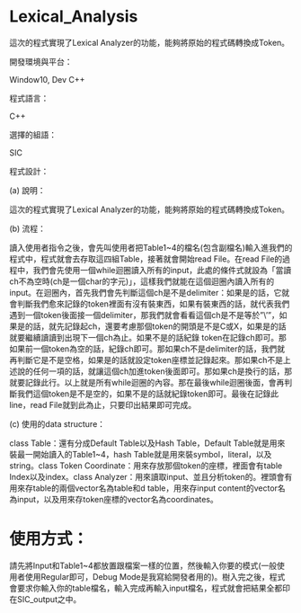 # Lexical_Analysis
這次的程式實現了Lexical Analyzer的功能，能夠將原始的程式碼轉換成Token。

開發環境與平台：

Window10, Dev C++

程式語言：

C++

選擇的組語：

SIC

程式設計：

(a)	說明：

這次的程式實現了Lexical Analyzer的功能，能夠將原始的程式碼轉換成Token。


(b)	流程： 

讀入使用者指令之後，會先叫使用者把Table1~4的檔名(包含副檔名)輸入進我們的程式中，程式就會去存取這四組Table，接著就會開始read File。在read File的過程中，我們會先使用一個while迴圈讀入所有的input，此處的條件式就設為「當讀ch不為空時(ch是一個char的字元)」，這樣我們就能在這個迴圈內讀入所有的input。在迴圈內，首先我們會先判斷這個ch是不是delimiter：如果是的話，它就會判斷我們愈來記錄的token裡面有沒有裝東西，如果有裝東西的話，就代表我們遇到一個token後面接一個delimiter，那我們就會看看這個ch是不是等於”\’”，如果是的話，就先記錄起ch，還要考慮那個token的開頭是不是C或X，如果是的話就要繼續讀讀到出現下一個ch為止。如果不是的話紀錄 token在記錄ch即可。那如果前一個token為空的話，紀錄ch即可。那如果ch不是delimiter的話，我們就再判斷它是不是空格，如果是的話就設定token座標並記錄起來。那如果ch不是上述說的任何一項的話，就讓這個ch加進token後面即可。那如果ch是換行的話，那就要記錄此行。以上就是所有while迴圈的內容。那在最後while迴圈後面，會再判斷我們這個token是不是空的，如果不是的話就紀錄token即可。最後在記錄此line，read File就到此為止，只要印出結果即可完成。

(c)	使用的data structure：

class Table：還有分成Default Table以及Hash Table，Default Table就是用來裝最一開始讀入的Table1~4，hash Table就是用來裝symbol，literal，以及string。class Token Coordinate：用來存放那個token的座標，裡面會有table Index以及index。class Analyzer：用來讀取input、並且分析token的。裡頭會有用來存table的兩個vector名為table和d table，用來存input content的vector名為input，以及用來存token座標的vector名為coordinates。
# 使用方式：
請先將Input和Table1~4都放置跟檔案一樣的位置，然後輸入你要的模式(一般使用者使用Regular即可，Debug Mode是我寫給開發者用的)。樹入完之後，程式會要求你輸入你的table檔名，輸入完成再輸入input檔名，程式就會把結果全都印在SIC_output之中。

